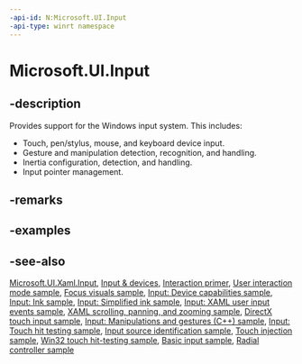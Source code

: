 ```yaml
---
-api-id: N:Microsoft.UI.Input
-api-type: winrt namespace
---
```


# Microsoft.UI.Input
## -description
Provides support for the Windows input system. This includes:

+ Touch, pen/stylus, mouse, and keyboard device input.
+ Gesture and manipulation detection, recognition, and handling.
+ Inertia configuration, detection, and handling.
+ Input pointer management.

## -remarks

## -examples

## -see-also

[Microsoft.UI.Xaml.Input](../microsoft.ui.xaml.input/microsoft_ui_xaml_input.md), [Input & devices](/windows/apps/design/layout/index), [Interaction primer](/windows/apps/design/input/input-primer), [User interaction mode sample](https://github.com/Microsoft/Windows-universal-samples/tree/master/Samples/UserInteractionMode), [Focus visuals sample](https://go.microsoft.com/fwlink/p/?LinkID=619895), [Input: Device capabilities sample](https://go.microsoft.com/fwlink/p/?linkid=231530), [Input: Ink sample](https://go.microsoft.com/fwlink/p/?linkid=231622), [Input: Simplified ink  sample](https://go.microsoft.com/fwlink/p/?linkid=246570), [Input: XAML user input events sample](https://go.microsoft.com/fwlink/p/?linkid=226855), [XAML scrolling, panning, and zooming sample](https://go.microsoft.com/fwlink/p/?linkid=251717), [DirectX touch input sample](https://go.microsoft.com/fwlink/p/?LinkID=231627), [Input: Manipulations and gestures (C++) sample](https://go.microsoft.com/fwlink/p/?linkid=231605), [Input: Touch hit testing sample](https://go.microsoft.com/fwlink/p/?linkid=231590), [Input source identification sample](https://go.microsoft.com/fwlink/p/?LinkID=267908), [Touch injection sample](https://go.microsoft.com/fwlink/p/?LinkID=267906), [Win32 touch hit-testing sample](https://go.microsoft.com/fwlink/p/?LinkID=267915), [Basic input sample](https://github.com/Microsoft/Windows-universal-samples/tree/master/Samples/BasicInput), [Radial controller sample](https://github.com/Microsoft/Windows-universal-samples/tree/master/Samples/RadialController)

